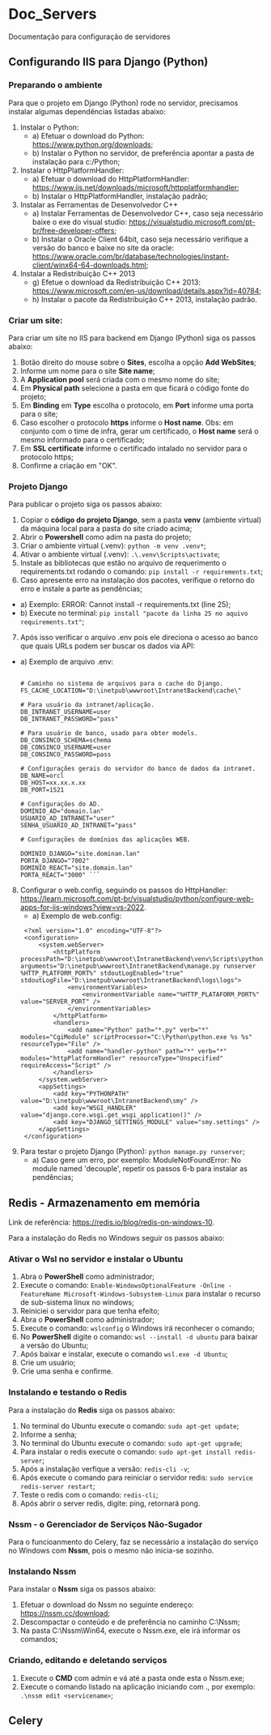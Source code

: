 # Doc_Servers
Documentação para configuração de servidores


## Configurando IIS para Django (Python)

### Preparando o ambiente
Para que o projeto em Django (Python) rode no servidor, precisamos instalar algumas dependências listadas abaixo:

1. Instalar o Python:
   * a) Efetuar o download do Python: https://www.python.org/downloads;
   * b) Instalar o Python no servidor, de preferência apontar a pasta de instalação para c:/Python;
2. Instalar o HttpPlatformHandler:
   * a) Efetuar o download do HttpPlatformHandler: https://www.iis.net/downloads/microsoft/httpplatformhandler;
   * b) Instalar o HttpPlatformHandler, instalação padrão;
3. Instalar as Ferramentas de Desenvolvedor C++ 
   * a) Instalar Ferramentas de Desenvolvedor C++, caso seja necessário baixe o exe do visual studio: https://visualstudio.microsoft.com/pt-br/free-developer-offers;
   * b) Instalar o Oracle Client 64bit, caso seja necessário verifique a versão do banco e baixe no site da oracle: https://www.oracle.com/br/database/technologies/instant-client/winx64-64-downloads.html;
4. Instalar a Redistribuição C++ 2013
   * g) Efetue o download da Redistribuição C++ 2013: https://www.microsoft.com/en-us/download/details.aspx?id=40784;
   * h) Instalar o pacote da Redistribuição C++ 2013, instalação padrão.

### Criar um site:
Para criar um site no IIS para backend em Django (Python) siga os passos abaixo:

1. Botão direito do mouse sobre o **Sites**, escolha a opção **Add WebSites**;
2. Informe um nome para o site **Site name**;
3. A **Application pool** será criada com o mesmo nome do site;
4. Em **Physical path** selecione a pasta em que ficará o código fonte do projeto;
5. Em **Binding** em **Type** escolha o protocolo, em **Port** informe uma porta para o site;
6. Caso escolher o protocolo **https** informe o **Host name**. Obs: em conjunto com o time de infra, gerar um certificado, o **Host name** será o mesmo informado para o certificado;
7. Em **SSL certificate** informe o certificado intalado no servidor para o protocolo https;
8. Confirme a criação em "OK".

### Projeto Django
Para publicar o projeto siga os passos abaixo:

1. Copiar o **código do projeto Django**, sem a pasta **venv** (ambiente virtual) da máquina local para a pasta do site criado acima;
2. Abrir o **Powershell** como adim na pasta do projeto;
3. Criar o ambiente virtual (.venv): ```python -m venv .venv*```;
4. Ativar o ambiente virtual (.venv): ```.\.venv\Scripts\activate```;
5. Instale as bibliotecas que estão no arquivo de requerimento o requirements.txt rodando o comando: ```pip install -r requirements.txt```;
6. Caso apresente erro na instalação dos pacotes, verifique o retorno do erro e instale a parte as pendências;
  * a) Exemplo: ERROR: Cannot install -r requirements.txt (line 25);
  * b) Execute no terminal: ```pip install "pacote da linha 25 no aquivo requirements.txt"```;
7. Após isso verificar o arquivo .env pois ele direciona o acesso ao banco que quais URLs podem ser buscar os dados via API:
  * a) Exemplo de arquivo .env:
       ``` AMBIENTE=PROD

       # Caminho no sistema de arquivos para o cache do Django.
       FS_CACHE_LOCATION="D:\inetpub\wwwroot\IntranetBackend\cache\"

       # Para usuário da intranet/aplicação.
       DB_INTRANET_USERNAME=user
       DB_INTRANET_PASSWORD="pass"

       # Para usuário de banco, usado para obter models.
       DB_CONSINCO_SCHEMA=schema
       DB_CONSINCO_USERNAME=user
       DB_CONSINCO_PASSWORD=pass

       # Configurações gerais do servidor do banco de dados da intranet.
       DB_NAME=orcl
       DB_HOST=xx.xx.x.xx
       DB_PORT=1521

       # Configurações do AD.
       DOMINIO_AD="domain.lan"
       USUARIO_AD_INTRANET="user"
       SENHA_USUARIO_AD_INTRANET="pass"

       # Configurações de domínios das aplicações WEB.

       DOMINIO_DJANGO="site.dominan.lan"
       PORTA_DJANGO="7002"
       DOMINIO_REACT="site.domain.lan"
       PORTA_REACT="3000" ```
8. Configurar o web.config, seguindo os passos do HttpHandler: https://learn.microsoft.com/pt-br/visualstudio/python/configure-web-apps-for-iis-windows?view=vs-2022.
   * a) Exemplo de web.config:
   ```
    <?xml version="1.0" encoding="UTF-8"?>
    <configuration>
        <system.webServer>
            <httpPlatform processPath="D:\inetpub\wwwroot\IntranetBackend\venv\Scripts\python.exe" arguments="D:\inetpub\wwwroot\IntranetBackend\manage.py runserver %HTTP_PLATFORM_PORT%" stdoutLogEnabled="true"           stdoutLogFile="D:\inetpub\wwwroot\IntranetBackend\logs\logs">
                <environmentVariables>
                    <environmentVariable name="%HTTP_PLATAFORM_PORT%" value="SERVER_PORT" />
                </environmentVariables>
            </httpPlatform>
            <handlers>
                <add name="Python" path="*.py" verb="*" modules="CgiModule" scriptProcessor="C:\Python\python.exe %s %s" resourceType="File" />
                <add name="handler-python" path="*" verb="*" modules="httpPlatformHandler" resourceType="Unspecified" requireAccess="Script" />
            </handlers>
        </system.webServer>
        <appSettings>
            <add key="PYTHONPATH" value="D:\inetpub\wwwroot\IntranetBackend\smy" />
            <add key="WSGI_HANDLER" value="django.core.wsgi.get_wsgi_application()" />
            <add key="DJANGO_SETTINGS_MODULE" value="smy.settings" />
        </appSettings>
    </configuration>
   ```
9. Para testar o projeto Django (Python): ```python manage.py runserver```;
   * a) Caso gere um erro, por exemplo: ModuleNotFoundError: No module named 'decouple', repetir os passos 6-b para instalar as pendências;

## Redis - Armazenamento em memória
Link de referência: https://redis.io/blog/redis-on-windows-10.

Para a instalação do Redis no Windows seguir os passos abaixo:

### Ativar o Wsl no servidor e instalar o Ubuntu

1. Abra o **PowerShell** como administrador;
2. Execute o comando: ```Enable-WindowsOptionalFeature -Online -FeatureName Microsoft-Windows-Subsystem-Linux``` para instalar o recurso de sub-sistema linux no windows;
3. Reiniciei o servidor para que tenha efeito;
4. Abra o **PowerShell** como administrador;
5. Execute o comando: ```wslconfig``` o Windows irá reconhecer o comando;
6. No **PowerShell** digite o comando: ```wsl --install -d ubuntu``` para baixar a versão do Ubuntu;
7. Após baixar e instalar, execute o comando ```wsl.exe -d Ubuntu```;
8. Crie um usuário;
9. Crie uma senha e confirme.

### Instalando e testando o Redis
Para a instalação do **Redis** siga os passos abaixo:

1. No terminal do Ubuntu execute o comando: ```sudo apt-get update```;
2. Informe a senha;
3. No terminal do Ubuntu execute o comando: ```sudo apt-get upgrade```;
4. Para instalar o redis execute o comando: ```sudo apt-get install redis-server```;
5. Após a instalação verfique a versão: ```redis-cli -v```;
6. Após execute o comando para reiniciar o servidor redis: ```sudo service redis-server restart```;
7. Teste o redis com o comando: ```redis-cli```;
8. Após abrir o server redis, digite: ping, retornará pong.

### Nssm - o Gerenciador de Serviços Não-Sugador
Para o funcioanmento do Celery, faz se necessário a instalação do serviço no Windows com **Nssm**, pois o mesmo não inicia-se sozinho.

### Instalando Nssm
Para instalar o **Nssm** siga os passos abaixo:

1. Efetuar o download do Nssm no seguinte endereço: https://nssm.cc/download;
2. Descompactar o conteúdo e de preferência no caminho C:\Nssm;
3. Na pasta C:\Nssm\Win64, execute o Nssm.exe, ele irá informar os comandos;

### Criando, editando e deletando serviços

1. Execute o **CMD** com admin e vá até a pasta onde esta o Nssm.exe;
2. Execute o comando listado na aplicação iniciando com .\, por exemplo: ```.\nssm edit <servicename>```;

## Celery

